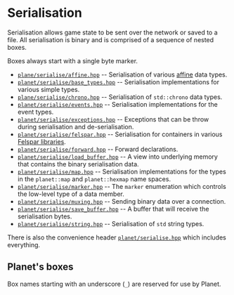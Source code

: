 # Serialisation

Serialisation allows game state to be sent over the network or saved to a file. All serialisation is binary and is comprised of a sequence of nested boxes.

Boxes always start with a single byte marker.

* [`plane/serialise/affine.hpp`](./affine.hpp) -- Serialisation of various [affine](../affine/) data types.
* [`planet/serialise/base_types.hpp`](./base_types.hpp) -- Serialisation implementations for various simple types.
* [`plane/serialise/chrono.hpp`](./chrono.hpp) -- Serialisation of `std::chrono` data types.
* [`planet/serialise/events.hpp`](./events.hpp) -- Serialisation implementations for the event types.
* [`planet/serialise/exceptions.hpp`](./exceptions.hpp) -- Exceptions that can be throw during serialisation and de-serialisation.
* [`planet/serialise/felspar.hpp`](./felspar.hpp) -- Serialisation for containers in various [Felspar libraries](https://felspar.com/).
* [`planet/serialise/forward.hpp`](./forward.hpp) -- Forward declarations.
* [`planet/serialise/load_buffer.hpp`](./load_buffer.hpp) -- A view into underlying memory that contains the binary serialisation data.
* [`planet/serialise/map.hpp`](./map.hpp) -- Serialisation implementations for the types in the `planet::map` and `planet::hexmap` name spaces.
* [`planet/serialise/marker.hpp`](./marker.hpp) -- The `marker` enumeration which controls the low-level type of a data member.
* [`planet/serialise/muxing.hpp`](./muxing.hpp) -- Sending binary data over a connection.
* [`planet/serialise/save_buffer.hpp`](./save_buffer.hpp) -- A buffer that will receive the serialisation bytes.
* [`planet/serialise/string.hpp`](./string.hpp) -- Serialisation of `std` string types.

There is also the convenience header [`planet/serialise.hpp`](../serialise.hpp) which includes everything.


## Planet's boxes

Box names starting with an underscore (`_`) are reserved for use by Planet.
